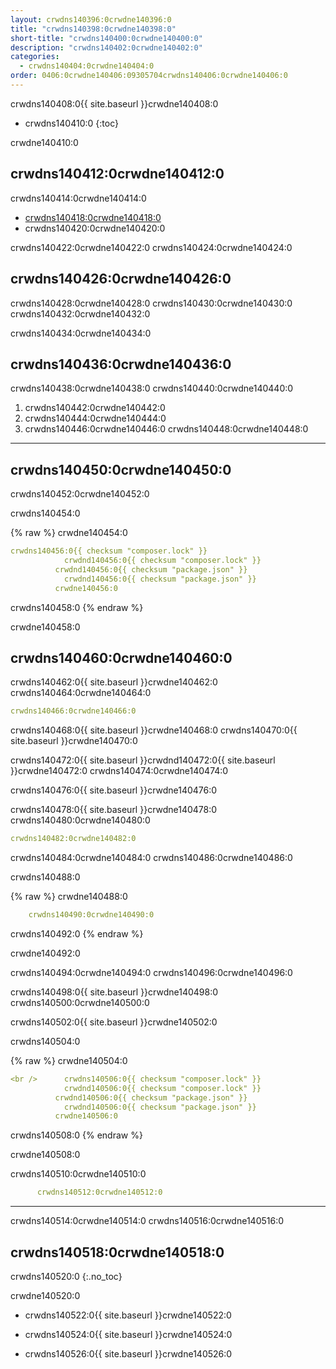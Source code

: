 ```yaml
---
layout: crwdns140396:0crwdne140396:0
title: "crwdns140398:0crwdne140398:0"
short-title: "crwdns140400:0crwdne140400:0"
description: "crwdns140402:0crwdne140402:0"
categories:
  - crwdns140404:0crwdne140404:0
order: 0406:0crwdne140406:09305704crwdns140406:0crwdne140406:0
---
```

crwdns140408:0{{ site.baseurl }}crwdne140408:0

- crwdns140410:0
{:toc}

crwdne140410:0

## crwdns140412:0crwdne140412:0

crwdns140414:0crwdne140414:0

- <a href="crwdns140416:0crwdne140416:0" target="_blank">crwdns140418:0crwdne140418:0</a>
- crwdns140420:0crwdne140420:0

crwdns140422:0crwdne140422:0 crwdns140424:0crwdne140424:0

## crwdns140426:0crwdne140426:0

crwdns140428:0crwdne140428:0 crwdns140430:0crwdne140430:0 crwdns140432:0crwdne140432:0

crwdns140434:0crwdne140434:0

## crwdns140436:0crwdne140436:0

crwdns140438:0crwdne140438:0 crwdns140440:0crwdne140440:0

1. crwdns140442:0crwdne140442:0
2. crwdns140444:0crwdne140444:0
3. crwdns140446:0crwdne140446:0 crwdns140448:0crwdne140448:0

* * *

## crwdns140450:0crwdne140450:0

crwdns140452:0crwdne140452:0

crwdns140454:0

{% raw %}
crwdne140454:0

```yaml
crwdns140456:0{{ checksum "composer.lock" }}
            crwdnd140456:0{{ checksum "composer.lock" }}
          crwdnd140456:0{{ checksum "package.json" }}
            crwdnd140456:0{{ checksum "package.json" }}
          crwdne140456:0    
```

crwdns140458:0
{% endraw %}

crwdne140458:0

## crwdns140460:0crwdne140460:0

crwdns140462:0{{ site.baseurl }}crwdne140462:0 crwdns140464:0crwdne140464:0

```yaml
crwdns140466:0crwdne140466:0
```

crwdns140468:0{{ site.baseurl }}crwdne140468:0 crwdns140470:0{{ site.baseurl }}crwdne140470:0

crwdns140472:0{{ site.baseurl }}crwdnd140472:0{{ site.baseurl }}crwdne140472:0 crwdns140474:0crwdne140474:0

crwdns140476:0{{ site.baseurl }}crwdne140476:0

crwdns140478:0{{ site.baseurl }}crwdne140478:0 crwdns140480:0crwdne140480:0

```yaml
crwdns140482:0crwdne140482:0 
```

crwdns140484:0crwdne140484:0 crwdns140486:0crwdne140486:0

crwdns140488:0

{% raw %}
crwdne140488:0

```yaml
    crwdns140490:0crwdne140490:0
```

crwdns140492:0
{% endraw %}

crwdne140492:0

crwdns140494:0crwdne140494:0 crwdns140496:0crwdne140496:0

crwdns140498:0{{ site.baseurl }}crwdne140498:0 crwdns140500:0crwdne140500:0

crwdns140502:0{{ site.baseurl }}crwdne140502:0

crwdns140504:0


{% raw %}
crwdne140504:0

```yaml
<br />      crwdns140506:0{{ checksum "composer.lock" }}
            crwdnd140506:0{{ checksum "composer.lock" }}
          crwdnd140506:0{{ checksum "package.json" }}
            crwdnd140506:0{{ checksum "package.json" }}
          crwdne140506:0
```

crwdns140508:0
{% endraw %}

crwdne140508:0

crwdns140510:0crwdne140510:0

```yaml
      crwdns140512:0crwdne140512:0
```

* * *

crwdns140514:0crwdne140514:0 crwdns140516:0crwdne140516:0

## crwdns140518:0crwdne140518:0

crwdns140520:0
{:.no_toc}

crwdne140520:0

- crwdns140522:0{{ site.baseurl }}crwdne140522:0

- crwdns140524:0{{ site.baseurl }}crwdne140524:0

- crwdns140526:0{{ site.baseurl }}crwdne140526:0